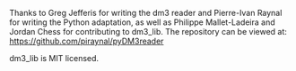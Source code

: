 Thanks to Greg Jefferis for writing the dm3 reader and Pierre-Ivan Raynal for writing the Python adaptation, as well as Philippe Mallet-Ladeira and Jordan Chess for contributing to dm3_lib. The repository can be viewed at: https://github.com/piraynal/pyDM3reader

dm3_lib is MIT licensed.
